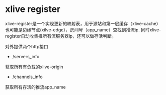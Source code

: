 # xlive register

xlive-register是一个实现更新的映射表，用于源站和第一层缓存（xlive-cache）也可能是边缘节点(xilve-edge），房间号（app_name）查找到推流ip.
同时xlive-register自动收集推所有流服务器ip，还可以做存活判断。

对外提供两个http接口

- /servers_info

获取所有有负载的xlive-origin

- /channels_info

获取所有存活的推流app_name